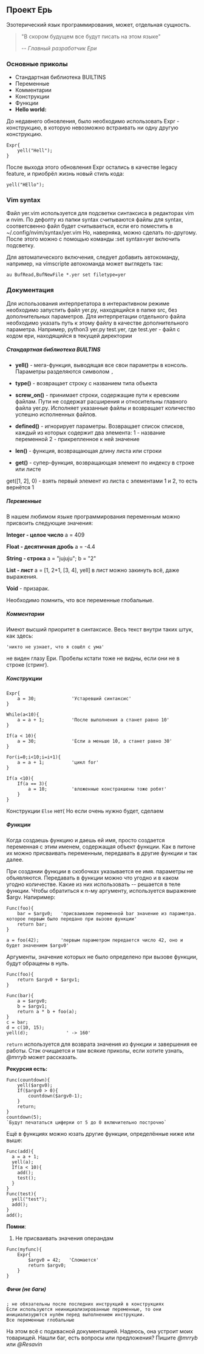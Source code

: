 ## Проект Ерь

Эзотерический язык программирования, может, отдельная сущность.

> "В скором будущем все будут писать на этом языке"
>
> -- <cite>Главный разработчик Ери</cite>

### Основные приколы

- Стандартная библиотека BUILTINS
- Переменные
- Комментарии
- Конcтрукции
- Функции
- **Hello world:**

До недавнего обновления, было необходимо использовать Expr - конструкцию, в которую невозможно встраивать ни одну другую конструкцию.

```old_yer
Expr{
	yell("Hell");
}
```

После выхода этого обновления Expr остались в качестве legacy feature, и приобрёл жизнь новый стиль кода:

```yer
yell("HEllo");
```

### Vim syntax
Файл yer.vim используется для подсветки синтаксиса в редакторах vim и nvim.
По дефолту из папки syntax считываются файлы для syntax, соответсвенно файл будет считываеться, если его поместить в ~/.config/nvim/syntax/yer.vim Но, наверняка, можно сделать по-другому.
После этого можно с помощью команды :set syntax=yer включить подсветку.

Для автоматического включения, следует добавить автокоманду, например, на vimscripte автокоманда может выглядеть так:

```vimscript 
au BufRead,BufNewFile *.yer set filetype=yer
```

### Документация

Для использования интерпретатора в интерактивном режиме необходимо запустить файл yer.py, находящийся в папке src, без дополнительных параметров.
Для интерпретации отдельного файла необходимо указать путь к этому файлу в качестве дополнительного параметра. Например, python3 yer.py test.yer, где test.yer - файл с кодом ери, находящийся в текущей директории

##### Стандартная библиотека BUILTINS

- **yell()** - мега-функция, выводящая все свои параметры в консоль. Параметры разделяются символом ```,```

- **type()** - возвращает строку с названием типа объекта

- **screw_on()** - принимает строки, содержащие пути к еревским файлам. Пути не содержат расширения и относительны главного файла yer.py. Исполняет указанные файлы и возвращает количество успешно исполненных файлов.

- **defined()** - игнорирует параметры. Возвращает список списков, каждый из которых содержит два элемента:
1 - название переменной
2 - прикрепленное к ней значение

- **len()** - функция, возвращающая длину листа или строки

- **get()** - супер-функция, возвращающая элемент по индексу в строке или листе

get(\[1, 2], 0) - взять первый элемент из листа с элементами 1 и 2, то есть вернётся 1

##### Переменные

В нашем любимом языке программирования переменным можно присвоить следующие значения:

**Integer - целое число**
a = 409

**Float - десятичная дробь**
a = -4.4

**String - строка**
a = "jujuju"; 
b = "2"

**List - лист**
a = \[1, 2+1, \[3, 4], yell]
в лист можно закинуть всё, даже выражения.

**Void** - призарак.

Необходимо помнить, что все переменные глобальные.

##### Комментарии

Имеют высший приоритет в синтаксисе. Весь текст внутри таких штук, как здесь:
```yer
'никто не узнает, что я сошёл с ума' 
```
не виден глазу Ери. Пробелы кстати тоже не видны, если они не в строке (стринг).

##### Конструкции

```yer
Expr{
	a = 30;             'Устаревший синтаксис'
}

While(a<10){
	a = a + 1;          'После выполнения a станет равно 10'
}

If(a < 10){
	a = 30;             'Если а меньше 10, а станет равно 30'
}

For(i=0;i<10;i=i+1){
	a = a + 1;          'цикл for'
}

If(a <10){
	If(a == 3){
		a = 10;         'вложенные констракшены тоже робят'
	}
}
```

Конструкции ```Else``` нет(
Но если очень нужно будет, сделаем

##### Функции


Когда создаешь функцию и даешь ей имя, просто создается переменная с этим именем, содержащая объект функции. Как в питоне их можно присваивать переменным, передавать в другие функции и так далее.

При создании функции в скобочках указывается ее имя. параметры не объявляются. Передавать в функции можно что угодно и в каком угодно количестве. Какие из них использовать -- решается в теле функции. Чтобы обратиться к n-му аргументу, используется выражение $argv<n>. Напиример: 

```yer
Func(foo){
	bar = $argv0;   'присваиваем переменной bar значение из параметра. которое первым было передано при вызове функции'
	return bar;
}

a = foo(42);        'первым параметром передается число 42, оно и будет значением $argv0'
```
Аргументы, значение которых не было определено при вызове функции, будут обращены в нуль.


```
Func(foo){
	return $argv0 + $argv1;
}

Func(bar){
	a = $argv0;
	b = $argv1;
	return a * b + foo(a);
}
c = bar;
d = c(10, 15);
yell(d);              ' -> 160'
```

```return``` используется для возврата значения из функции и завершения ее работы. Стэк очищается и там всякие приколы, если хотите узнать, *@mrryb* может рассказать.

**Рекурсия есть:**
```yer
Func(countdown){
	yell($argv0);
	If($argv0 > 0){
		countdown($argv0-1);
	}
	return;
}
countdown(5);
`Будут печататься циферки от 5 до 0 включительно построчно`
```

Ещё в функциях можно юзать другие функции, определённые ниже или выше:

```yer
Func(add){
  a = a + 1;
  yell(a);
  If(a < 10){
    add();
    test();
  }
}
Func(test){
  yell("test");
  add();
}
add();
```


**Помни**:  
1. Не присваивать значения операндам
```yer
Func(myfunc){
    Expr{
        $argv0 = 42;   'Сломается' 
        return $argv0;
    }
}
```

##### Фичи (не баги)
	; не обязательны после последних инструкций в конструкциях 
	Если используются неинициализированные переменные, то они инициализурются нулём перед выполнением инструкции.
	Все переменные глобальные

На этом всё с подквасной документацией. Надеюсь, она устроит моих товарищей.
Нашли баг, есть вопросы или предложения? Пишите *@mrryb* или *@Resavin*
